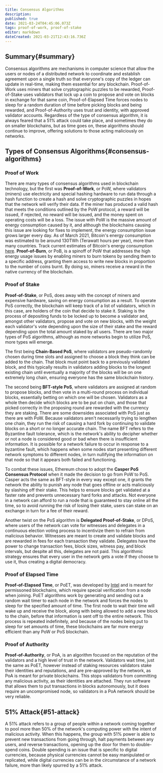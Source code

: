 ```yaml
---
title: Consensus Algorithms
description: 
published: true
date: 2021-03-24T04:45:06.073Z
tags: proof-of-work, proof-of-stake
editor: markdown
dateCreated: 2021-03-21T12:43:16.736Z
---
```


## Summary{#summary}

Consensus algorithms are mechanisms in computer science that allow the users or nodes of a distributed network to coordinate and establish agreement upon a single truth so that everyone's copy of the ledger can update in real-time, making them essential for any blockchain. Proof-of-Work uses miners that solve cryptographic puzzles to be rewarded, Proof-of-Stake uses validators that lock up a coin to propose and vote on blocks in exchange for that same coin, Proof-of-Elapsed Time forces nodes to sleep for a random duration of time before picking blocks and being rewarded, and Proof-of-Authority uses trust and identity, with approved validator accounts. Regardless of the type of consensus algorithm, it is always feared that a 51% attack could take place, and sometimes they do on smaller blockchains, but as time goes on, these algorithms should continue to improve, offering solutions to those acting maliciously on networks.

## Types of Consensus Algorithms{#consensus-algorithms}

### Proof of Work

There are many types of consensus algorithms used in blockchain technology, but the first was **Proof-of-Work**, or PoW, where validators (miners) use electricity and special hashing hardware to run data through a hash function to create a hash and solve cryptographic puzzles in hopes that the network will verify their data. If the miner has produced a valid hash that meets the conditions outlined by the PoW protocol, a reward will be issued, if rejected, no reward will be issued, and the money spent on operating costs will be a loss. The issue with PoW is the massive amount of energy consumption caused by it, and although the blockchains causing this issue are looking for fixes to implement, the energy consumption issue grows larger every day. As of March 2021, Bitcoin's energy consumption was estimated to be around 130TWh (Terawatt hours per year), more than many countries. Track current estimates of Bitcoin's energy consumption [here](https://cbeci.org/). **Proof-of-Burn**, or PoB, is a spinoff of PoW that addresses the high energy usage issues by enabling miners to burn tokens by sending them to a specific address, granting them access to write new blocks in proportion to the number of coins burnt. By doing so, miners receive a reward in the native currency of the blockchain.

### Proof of Stake

**Proof-of-Stake**, or PoS, does away with the concept of miners and expensive hardware, saving on energy consumption as a result. To operate PoS correctly, the blockchain will keep track of a list of validators, which in this case, are holders of the coin that decide to stake it. Staking is the process of depositing funds to be locked up to become a validator and, amongst other validators, propose and vote on new blocks, with the weight each validator's vote depending upon the size of their stake and the reward depending upon the total amount staked by all users. There are two major types of PoS algorithms, although as more networks begin to utilize PoS, more types will emerge.

The first being **Chain-Based PoS**, where validators are pseudo-randomly chosen during time slots and assigned to choose a block they think can be added to the chain. That block must point back to a previously validated block, and this typically results in validators adding blocks to the longest existing chain until eventually a majority of the blocks will be on one extremely long chain, ensuring everyone has the same blockchain history.

The second being **BFT-style PoS**, where validators are assigned at random to propose blocks, and then vote in a multi-round process on individual blocks, essentially betting on which one will be chosen. Validators as a whole then decide which blocks are to be put on chain, and those that picked correctly in the proposing round are rewarded with the currency they are staking. There are some downsides associated  with PoS just as there are with PoW. Because validators aren't necessarily trying to lengthen one chain, they run the risk of causing a hard fork by continuing to validate blocks on a short or no longer accurate chain. The name BFT refers to the Byzantine fault tolerance, which is the network's ability to decipher whether or not a node is considered good or bad when there is insufficient information. It is possible for a network failure to occur in response to a byzantine fault, which happens when some nodes start presenting different network symptoms to different nodes, in turn nullifying the information on that node so that it appears both failed and functioning.

To combat these issues, Ethereum chose to adopt the **Casper PoS Consensus Protocol** when it made the decision to go from PoW to PoS. Casper acts the same as BFT-style in every way except one, it grants the network the ability to punish any node that goes offline or acts maliciously by slashing off their stake. This helps to ensure blocks get validated at a faster rate and prevents unnecessary hard forks and attacks. Not everyone in a network can afford to run a node that is guaranteed to stay online all the time, so to avoid running the risk of losing their stake, users can stake on an exchange in turn for a fee of their reward.

Another twist on the PoS algorithm is **Delegated Proof-of-Stake**, or DPoS, where users of the network can vote for witnesses and delegates in a continuous election voting  process to incentivize them to refrain from malicious behavior. Witnesses are meant to create and validate blocks and are rewarded in fees for each transaction they validate. Delegates have the power to change transaction fees, block sizes, witness pay, and block intervals, but despite all this, delegates are not paid. This algorithmic strategy ensures that every user in the network gets a vote if they choose to use it, thus creating a digital democracy.

### Proof of Elapsed Time

**Proof-of-Elapsed Time**, or PoET, was developed by [Intel](https://www.intel.com/content/www/us/en/homepage.html?cid=sem&source=sa360&campid=2021_ao_gmc_us_mbcbu_mbe3_bp_text-link_brand_exact_cd_intel-brand-refresh-intel_O-2FX5D_google_b2c_is_nonpbm&ad_group=brand_intel_b2c1-awa&intel_term=intel&sa360id=43700060054833261&gclsrc=ds&gclsrc=ds) and is meant for permissoned blockchains, which require special verification from a node when joining. PoET algorithms work by generating and sending out a random wait timer to each node in the network and forces the nodes to sleep for the specified amount of time. The first node to wait their time will wake up and receive the block, along with being allowed to add a new block to the chain, before that information is sent off to the entire network. This process is repeated indefinitely, and because of the nodes being put to sleep for set amounts of time, these blockchains are far more energy efficient than any PoW or PoS blockchain.

### Proof of Authority

**Proof-of-Authority**, or PoA, is an algorithm focused on the reputation of the validators and a high level of trust in the network. Validators wait time, just the same as PoET, however instead of staking resources validators stake their identities and reputations, and are pre-approved by the network, as PoA is meant for private blockchains. This stops validators from committing any malicious activity, as their identities are attached. They run software that allows them to put transactions in blocks autonomously, but it does require an uncompromised node, so validators in a PoA network should be very reliable.

## 51% Attack{#51-attack}

A 51% attack refers to a group of people within a network coming together to pool more than 50% of the network's computing power with the intent of malicious activity. When this happens, the group with 51% power is able to prevent new transactions from going through, halt payments between any users, and reverse transactions, opening up the door for them to double-spend coins. Double spending is an issue that is specific to digital currencies, because physical currencies cannot be easy manipulated or replicated, while digital currencies can be in the circumstance of a network failure, more than likely spurred by a 51% attack.